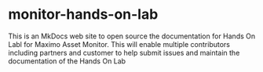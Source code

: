 # monitor-hands-on-lab
This is an MkDocs web site to open source the documentation for Hands On Labl for Maximo Asset Monitor.  This will enable multiple contributors including partners and customer to help submit issues and maintain the documentation of the Hands On Lab
